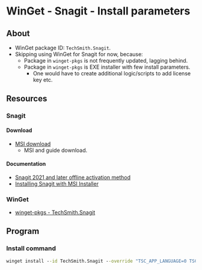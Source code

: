# WinGet - Snagit - Install parameters

## About

* WinGet package ID: `TechSmith.Snagit`.
* Skipping using WinGet for Snagit for now, because:
  * Package in `winget-pkgs` is not frequently updated, lagging behind.
  * Package in `winget-pkgs` is EXE installer with few install parameters.
    * One would have to create additional logic/scripts to add license key etc.

## Resources

### Snagit

#### Download

* [MSI download](https://www.techsmith.com/enterprise-resources.html)
  * MSI and guide download.

#### Documentation

* [Snagit 2021 and later offline activation method](https://support.techsmith.com/hc/en-us/articles/360050288752)
* [Installing Snagit with MSI Installer](https://support.techsmith.com/hc/en-us/articles/203731128-Installing-Snagit-with-MSI-Installer)

### WinGet

* [winget-pkgs - TechSmith.Snagit](https://github.com/microsoft/winget-pkgs/tree/master/manifests/t/TechSmith/Snagit)

## Program

### Install command

```bat
winget install --id TechSmith.Snagit --override "TSC_APP_LANGUAGE=0 TSC_HIDE_REGISTRATION_KEY=1 TSC_SOFTWARE_KEY= TSC_START_AUTO=0" --source winget --accept-package-agreements --accept-source-agreements
```
